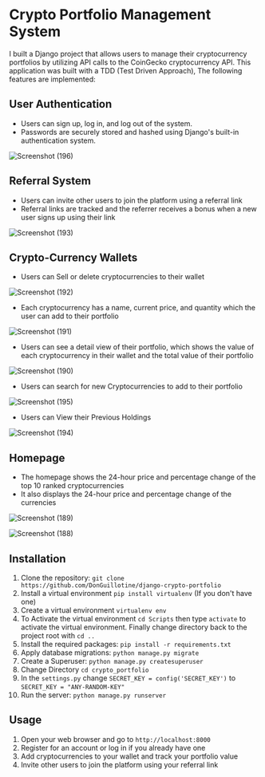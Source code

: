 Crypto Portfolio Management System
==================================

I built a Django project that allows users to manage their cryptocurrency portfolios by utilizing API calls to the CoinGecko cryptocurrency API. This application was built with a TDD (Test Driven Approach), The following features are implemented:

User Authentication
-------------------

-   Users can sign up, log in, and log out of the system.
-   Passwords are securely stored and hashed using Django's built-in authentication system.

![Screenshot (196)](https://user-images.githubusercontent.com/89584431/231948630-9a0ed657-5817-43f5-b5b0-4d4c336fce34.png)


Referral System
---------------

-   Users can invite other users to join the platform using a referral link
-   Referral links are tracked and the referrer receives a bonus when a new user signs up using their link

![Screenshot (193)](https://user-images.githubusercontent.com/89584431/231945891-26eac306-8a03-4b77-94ca-8f120ee3f1c4.png)


Crypto-Currency Wallets
-----------------------

-   Users can Sell or delete cryptocurrencies to their wallet

![Screenshot (192)](https://user-images.githubusercontent.com/89584431/231945679-c920bbd7-664f-4880-b96b-e84465b198f2.png)

-   Each cryptocurrency has a name, current price, and quantity which the user can add to their portfolio

![Screenshot (191)](https://user-images.githubusercontent.com/89584431/231945367-0751bd8e-d222-48bf-80f1-d868aea667fd.png)

-   Users can see a detail view of their portfolio, which shows the value of each cryptocurrency in their wallet and the total value of their portfolio

![Screenshot (190)](https://user-images.githubusercontent.com/89584431/231945186-326ed496-afa9-4b47-93e6-befee7557e55.png)

-   Users can search for new Cryptocurrencies to add to their portfolio

![Screenshot (195)](https://user-images.githubusercontent.com/89584431/231946845-719a2d87-1f94-45a6-8919-c9807a656093.png)

-   Users can View their Previous Holdings

![Screenshot (194)](https://user-images.githubusercontent.com/89584431/231946100-a7e09d1e-a4e2-4c67-8be2-e143e7e3ef39.png)


Homepage
--------

-   The homepage shows the 24-hour price and percentage change of the top 10 ranked cryptocurrencies
-   It also displays the 24-hour price and percentage change of the currencies

![Screenshot (189)](https://user-images.githubusercontent.com/89584431/231944713-60b31f47-488f-4389-82ef-c66d08266bff.png)


![Screenshot (188)](https://user-images.githubusercontent.com/89584431/231944599-81f5c591-e684-45e6-a5d8-45d0baded477.png)


Installation
------------

1.  Clone the repository: `git clone https://github.com/DonGuillotine/django-crypto-portfolio`
2.  Install a virtual environment `pip install virtualenv` (If you don't have one)
3.  Create a virtual environment `virtualenv env`
4.  To Activate the virtual environment `cd Scripts` then type `activate` to activate the virtual environment. Finally change directory back to the project root with `cd ..`
5.  Install the required packages: `pip install -r requirements.txt`
6.  Apply database migrations: `python manage.py migrate`
7.  Create a Superuser: `python manage.py createsuperuser`
8.  Change Directory `cd crypto_portfolio`
9.  In the `settings.py` change `SECRET_KEY = config('SECRET_KEY')` to `SECRET_KEY = "ANY-RANDOM-KEY"`
10. Run the server: `python manage.py runserver`

Usage
-----

1.  Open your web browser and go to `http://localhost:8000`
2.  Register for an account or log in if you already have one
3.  Add cryptocurrencies to your wallet and track your portfolio value
4.  Invite other users to join the platform using your referral link
